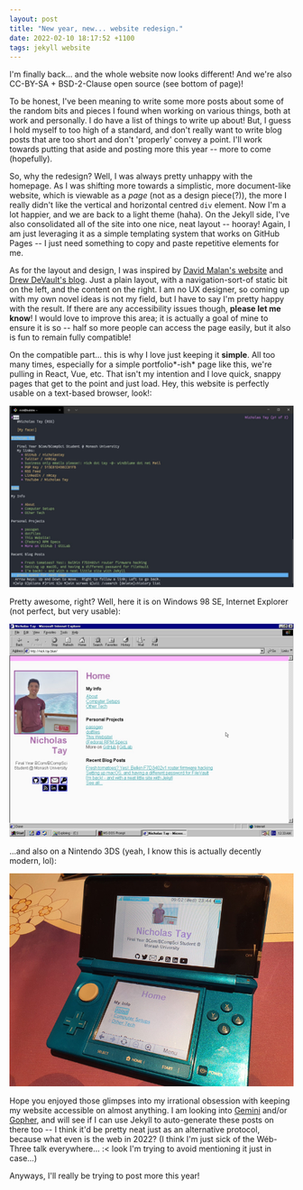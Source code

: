 ```yaml
---
layout: post
title: "New year, new... website redesign."
date: 2022-02-10 18:17:52 +1100
tags: jekyll website
---
```


I'm finally back... and the whole website now looks different! And we're also CC-BY-SA + BSD-2-Clause open source (see bottom of page)!

To be honest, I've been meaning to write some more posts about some of the random bits and pieces I found when working on various things, both at work and personally. I do have a list of things to write up about! But, I guess I hold myself to too high of a standard, and don't really want to write blog posts that are too short and don't 'properly' convey a point. I'll work towards putting that aside and posting more this year -- more to come (hopefully).

So, why the redesign? Well, I was always pretty unhappy with the homepage. As I was shifting more towards a simplistic, more document-like website, which is viewable as a *page* (not as a design piece(?)), the more I really didn't like the vertical and horizontal centred `div` element. Now I'm a lot happier, and we are back to a light theme (haha). On the Jekyll side, I've also consolidated all of the site into one nice, neat layout -- hooray! Again, I am just leveraging it as a simple templating system that works on GitHub Pages -- I just need something to copy and paste repetitive elements for me.

As for the layout and design, I was inspired by [David Malan's website](https://cs.harvard.edu/malan/) and [Drew DeVault's blog](https://drewdevault.com/). Just a plain layout, with a navigation-sort-of static bit on the left, and the content on the right. I am no UX designer, so coming up with my own novel ideas is not my field, but I have to say I'm pretty happy with the result. If there are any accessibility issues though, **please let me know**! I would love to improve this area; it is actually a goal of mine to ensure it is so -- half so more people can access the page easily, but it also is fun to remain fully compatible!

On the compatible part... this is why I love just keeping it **simple**. All too many times, especially for a simple portfolio*-ish* page like this, we're pulling in React, Vue, etc. That isn't my intention and I love quick, snappy pages that get to the point and just load. Hey, this website is perfectly usable on a text-based browser, look!:

![This website, as viewed in Lynx](/static/post-img/202202-lynx.jpg)

Pretty awesome, right? Well, here it is on Windows 98 SE, Internet Explorer (not perfect, but very usable):

![This website, as viewed in W98 SE IE](/static/post-img/202202-w98.jpg)

...and also on a Nintendo 3DS (yeah, I know this is actually decently modern, lol):

![This website, as viewed in 3DS](/static/post-img/202202-3ds.jpg)

Hope you enjoyed those glimpses into my irrational obsession with keeping my website accessible on almost anything. I am looking into [Gemini](https://gemini.circumlunar.space/) and/or [Gopher](https://en.wikipedia.org/wiki/Gopher_(protocol)), and will see if I can use Jekyll to auto-generate these posts on there too -- I think it'd be pretty neat just as an alternative protocol, because what even is the web in 2022? (I think I'm just sick of the Wéb-Three talk everywhere... :&lt; look I'm trying to avoid mentioning it just in case...)

Anyways, I'll really be trying to post more this year!